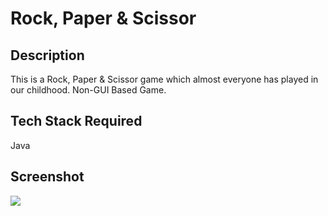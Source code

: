 # Rock, Paper & Scissor
## Description
This is a Rock, Paper & Scissor game which almost everyone has played in our childhood.
Non-GUI Based Game.

## Tech Stack Required
Java
## Screenshot
<img src = "https://user-images.githubusercontent.com/67788717/138834937-2ec2053e-1dcb-41f1-9174-7b5128ec49a6.png" >
